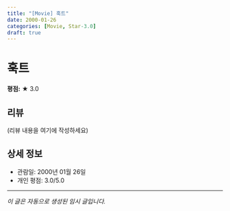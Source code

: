 ```yaml
---
title: "[Movie] 훅트"
date: 2000-01-26
categories: [Movie, Star-3.0]
draft: true
---
```


# 훅트

**평점:** ★ 3.0

## 리뷰

(리뷰 내용을 여기에 작성하세요)

## 상세 정보

- 관람일: 2000년 01월 26일
- 개인 평점: 3.0/5.0

---

*이 글은 자동으로 생성된 임시 글입니다.*
